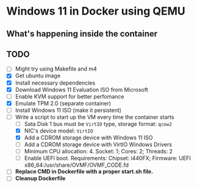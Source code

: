 # Windows 11 in Docker using QEMU  

## What's happening inside the container

## TODO

- [ ] Might try using Makefile and m4
- [x] Get ubuntu image
- [x] Install necessary dependencies
- [x] Download Windows 11 Evaluation ISO from Microsoft
- [ ] Enable KVM support for better perfomance
- [x] Emulate TPM 2.0 (separate container)
- [ ] Install Windows 11 ISO (make it persistent)
- [ ] Write a script to start up the VM every time the container starts
  - [ ] Sata Disk 1 bus must be `VirtIO` type, storage format: `qcow2`
  - [x] NIC's device model: `VirtIO`
  - [x] Add a CDROM storage device with Windows 11 ISO
  - [ ] Add a CDROM storage device with VirtIO Windows Drivers
  - [ ] Minimum CPU allocation: 4. Socket: 1; Cores: 2; Threads: 2
  - [ ] Enable UEFI boot. Requirements: Chipset: i440FX; Firmware: UEFI x86_64:/usr/share/OVMF/OVMF_CODE.fd
- [ ] **Replace CMD in Dockerfile with a proper start.sh file.**
- [ ] **Cleanup Dockerfile**
